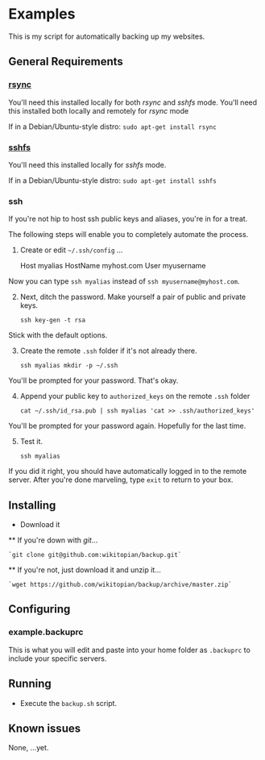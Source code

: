 # Examples
This is my script for automatically backing up my websites.

## General Requirements

### [rsync](http://rsync.samba.org/)
You'll need this installed locally for both *rsync* and *sshfs* mode.
You'll need this installed both locally and remotely for *rsync* mode

If in a Debian/Ubuntu-style distro: `sudo apt-get install rsync`

### [sshfs](http://fuse.sourceforge.net/sshfs.html)
You'll need this installed locally for *sshfs* mode.

If in a Debian/Ubuntu-style distro: `sudo apt-get install sshfs`

### ssh
If you're not hip to host ssh public keys and aliases, you're in for a treat.

The following steps will enable you to completely automate the process.

1. Create or edit `~/.ssh/config` ...

    Host myalias
    HostName myhost.com
    User myusername

Now you can type `ssh myalias` instead of `ssh myusername@myhost.com`.

2. Next, ditch the password. Make yourself a pair of public and private keys.

    `ssh key-gen -t rsa`

Stick with the default options.

3. Create the remote `.ssh` folder if it's not already there.

    `ssh myalias mkdir -p ~/.ssh`

You'll be prompted for your password. That's okay.

4. Append your public key to `authorized_keys` on the remote `.ssh` folder

    `cat ~/.ssh/id_rsa.pub | ssh myalias 'cat >> .ssh/authorized_keys'`

You'll be prompted for your password again. Hopefully for the last time.

5. Test it.

    `ssh myalias`

If you did it right, you should have automatically logged in to the remote
server. After you're done marveling, type `exit` to return to your box.

## Installing

* Download it

** If you're down with *git*...

    `git clone git@github.com:wikitopian/backup.git`

** If you're not, just download it and unzip it...

    `wget https://github.com/wikitopian/backup/archive/master.zip`

## Configuring

### example.backuprc
This is what you will edit and paste into your home folder as `.backuprc` to
include your specific servers.

## Running

* Execute the `backup.sh` script.

## Known issues
None, ...yet.
